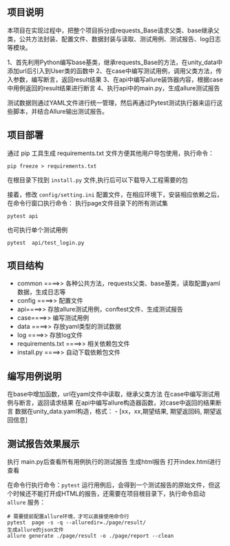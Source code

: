 

## 项目说明

本项目在实现过程中，把整个项目拆分成requests_Base请求父类、base继承父类，公共方法封装、配置文件、数据封装与读取、测试用例、测试报告、log日志等模块。

1、首先利用Python编写base基类，继承requests_Base的方法，在unity_data中添加url后引入到User类的函数中
2、在case中编写测试用例，调用父类方法，传入参数，编写断言，返回result结果
3、在api中编写allure装饰器内容，根据case中用例返回的result结果进行断言
4、执行api中的main.py，生成allure测试报告

测试数据则通过YAML文件进行统一管理，然后再通过Pytest测试执行器来运行这些脚本，并结合Allure输出测试报告。


## 项目部署
通过 pip 工具生成 requirements.txt 文件方便其他用户导包使用，执行命令：
```
pip freeze > requirements.txt

```
在根目录下找到 ```install.py``` 文件,执行后可以下载导入工程需要的包

接着，修改 ```config/setting.ini``` 配置文件，在相应环境下，安装相应依赖之后，在命令行窗口执行命令：
执行page文件目录下的所有测试集
```
pytest api
```
也可执行单个测试用例
```
pytest  api/test_login.py
```
## 项目结构

- common ====>> 各种公共方法，requests父类、base基类，读取配置yaml数据，生成日志等
- config ====>> 配置文件
- api====>> 存放allure测试用例，conftest文件、生成测试报告 
- case====>> 编写测试用例
- data ====>> 存放yaml类型的测试数据
- log ====>> 存放log文件
- requirements.txt ====>> 相关依赖包文件
- install.py ====>> 自动下载依赖包文件

## 编写用例说明
在base中增加函数，url在yaml文件中读取，继承父类方法
在case中编写测试用例与断言，返回请求结果
在api中编写allure构造器函数，对case中返回的结果断言
数据在unity_data.yaml构造，格式： 
    - [xx，xx,期望结果, 期望返回码, 期望返回信息]

## 测试报告效果展示
执行 main.py后查看所有用例执行的测试报告
生成html报告 打开index.html进行查看

在命令行执行命令：```pytest``` 运行用例后，会得到一个测试报告的原始文件，但这个时候还不能打开成HTML的报告，还需要在项目根目录下，执行命令启动 ```allure``` 服务：

```
# 需要提前配置allure环境，才可以直接使用命令行
pytest  page -s -q --alluredir=./page/result/
生成allure的json文件
allure generate ./page/result -o ./page/report --clean
